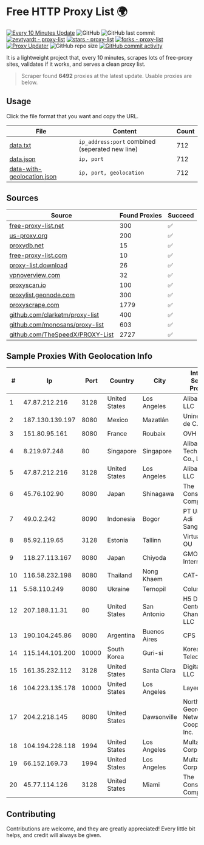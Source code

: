 
# Free HTTP Proxy List 🌍

[![Every 10 Minutes Update](https://github.com/mertguvencli/http-proxy-list/actions/workflows/main.yml/badge.svg?branch=main)](https://github.com/mertguvencli/http-proxy-list/actions/workflows/main.yml)
![GitHub](https://img.shields.io/github/license/mertguvencli/http-proxy-list)
![GitHub last commit](https://img.shields.io/github/last-commit/mertguvencli/http-proxy-list)
[![zevtyardt - proxy-list](https://img.shields.io/static/v1?label=zevtyardt&message=proxy-list&color=blue&logo=github)](https://github.com/zevtyardt/proxy-list "Go to GitHub repo")
[![stars - proxy-list](https://img.shields.io/github/stars/zevtyardt/proxy-list?style=social)](https://github.com/zevtyardt/proxy-list)
[![forks - proxy-list](https://img.shields.io/github/forks/zevtyardt/proxy-list?style=social)](https://github.com/zevtyardt/proxy-list)
[![Proxy Updater](https://github.com/zevtyardt/proxy-list/workflows/Proxy%20Updater/badge.svg)](https://github.com/zevtyardt/proxy-list/actions?query=workflow:"Proxy+Updater")
![GitHub repo size](https://img.shields.io/github/repo-size/zevtyardt/proxy-list)
[![GitHub commit activity](https://img.shields.io/github/commit-activity/m/zevtyardt/proxy-list?logo=commits)](https://github.com/zevtyardt/proxy-list/commits/main)

It is a lightweight project that, every 10 minutes, scrapes lots of free-proxy sites, validates if it works, and serves a clean proxy list.

> Scraper found **6492** proxies at the latest update. Usable proxies are below.

## Usage

Click the file format that you want and copy the URL.

|File|Content|Count|
|----|-------|-----|
|[data.txt](https://raw.githubusercontent.com/mertguvencli/http-proxy-list/main/proxy-list/data.txt)|`ip_address:port` combined (seperated new line)|712|
|[data.json](https://raw.githubusercontent.com/mertguvencli/http-proxy-list/main/proxy-list/data.json)|`ip, port`|712|
|[data-with-geolocation.json](https://raw.githubusercontent.com/mertguvencli/http-proxy-list/main/proxy-list/data-with-geolocation.json)|`ip, port, geolocation`|712|

## Sources

|Source|Found Proxies|Succeed|
|------|-------------|-------|
|[free-proxy-list.net](https://free-proxy-list.net)|300|✅|
|[us-proxy.org](https://www.us-proxy.org)|200|✅|
|[proxydb.net](http://proxydb.net)|15|✅|
|[free-proxy-list.com](https://free-proxy-list.com/?page=&port=&type%5B%5D=http&type%5B%5D=https&up_time=0&search=Search)|10|✅|
|[proxy-list.download](https://www.proxy-list.download/HTTP)|26|✅|
|[vpnoverview.com](https://vpnoverview.com/privacy/anonymous-browsing/free-proxy-servers)|32|✅|
|[proxyscan.io](https://www.proxyscan.io)|100|✅|
|[proxylist.geonode.com](https://proxylist.geonode.com/api/proxy-list?limit=300&page=1&sort_by=lastChecked&sort_type=desc&protocols=http,https)|300|✅|
|[proxyscrape.com](https://api.proxyscrape.com/v2/?request=displayproxies&protocol=http&timeout=10000&country=all&ssl=all&anonymity=all)|1779|✅|
|[github.com/clarketm/proxy-list](https://raw.githubusercontent.com/clarketm/proxy-list/master/proxy-list-raw.txt)|400|✅|
|[github.com/monosans/proxy-list](https://raw.githubusercontent.com/monosans/proxy-list/main/proxies/http.txt)|603|✅|
|[github.com/TheSpeedX/PROXY-List](https://raw.githubusercontent.com/TheSpeedX/PROXY-List/master/http.txt)|2727|✅|


## Sample Proxies With Geolocation Info

|#|Ip|Port|Country|City|Internet Service Provider|
|-|--|----|-------|----|-------------------------|
|1|47.87.212.216|3128|United States|Los Angeles|Alibaba.com LLC|
|2|187.130.139.197|8080|Mexico|Mazatlán|Uninet S.A. de C.V.|
|3|151.80.95.161|8080|France|Roubaix|OVH SAS|
|4|8.219.97.248|80|Singapore|Singapore|Alibaba (US) Technology Co., Ltd.|
|5|47.87.212.216|3128|United States|Los Angeles|Alibaba.com LLC|
|6|45.76.102.90|8080|Japan|Shinagawa|The Constant Company|
|7|49.0.2.242|8090|Indonesia|Bogor|PT Usaha Adi Sanggoro|
|8|85.92.119.65|3128|Estonia|Tallinn|Virtuaalinfra OU|
|9|118.27.113.167|8080|Japan|Chiyoda|GMO Internet, Inc.|
|10|116.58.232.198|8080|Thailand|Nong Khaem|CAT-BB|
|11|5.58.110.249|8080|Ukraine|Ternopil|Columbus|
|12|207.188.11.31|80|United States|San Antonio|H5 Data Centers - Chandler LLC|
|13|190.104.245.86|8080|Argentina|Buenos Aires|CPS|
|14|115.144.101.200|10000|South Korea|Guri-si|Korea Telecom|
|15|161.35.232.112|3128|United States|Santa Clara|DigitalOcean, LLC|
|16|104.223.135.178|10000|United States|Los Angeles|LayerHost|
|17|204.2.218.145|8080|United States|Dawsonville|North Georgia Network Cooperative, Inc.|
|18|104.194.228.118|1994|United States|Los Angeles|Multacom Corporation|
|19|66.152.169.73|1994|United States|Los Angeles|Multacom Corporation|
|20|45.77.114.126|3128|United States|Miami|The Constant Company|



## Contributing

Contributions are welcome, and they are greatly appreciated! Every
little bit helps, and credit will always be given.

